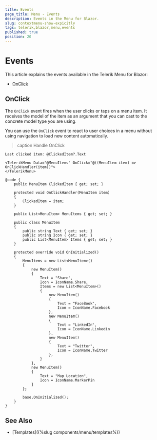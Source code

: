 ```yaml
---
title: Events
page_title: Menu - Events
description: Events in the Menu for Blazor.
slug: contextmenu-show-expicitly
tags: telerik,blazor,menu,events
published: true
position: 20
---
```


# Events

This article explains the events available in the Telerik Menu for Blazor:

* [OnClick](#onclick)

## OnClick

The `OnClick` event fires when the user clicks or taps on a menu item. It receives the model of the item as an argument that you can cast to the concrete model type you are using.

You can use the `OnClick` event to react to user choices in a menu without using navigation to load new content automatically.

>caption Handle OnClick

````CSHTML
Last clicked item: @ClickedItem?.Text

<TelerikMenu Data="@MenuItems" OnClick="@((MenuItem item) => OnClickHandler(item))">
</TelerikMenu>

@code {
    public MenuItem ClickedItem { get; set; }

    protected void OnClickHandler(MenuItem item)
    {
        ClickedItem = item;
    }

    public List<MenuItem> MenuItems { get; set; }

    public class MenuItem
    {
        public string Text { get; set; }
        public string Icon { get; set; }
        public List<MenuItem> Items { get; set; }
    }

    protected override void OnInitialized()
    {
        MenuItems = new List<MenuItem>()
        {
            new MenuItem()
            {
                Text = "Share",
                Icon = IconName.Share,
                Items = new List<MenuItem>()
                {
                    new MenuItem()
                    {
                        Text = "FaceBook",
                        Icon = IconName.Facebook
                    },
                    new MenuItem()
                    {
                        Text = "LinkedIn",
                        Icon = IconName.Linkedin
                    },
                    new MenuItem()
                    {
                        Text = "Twitter",
                        Icon = IconName.Twitter
                    },
                }
            },
            new MenuItem()
            {
                Text = "Map Location",
                Icon = IconName.MarkerPin
            }
        };

        base.OnInitialized();
    }
}
````


## See Also

* [Templates]({%slug components/menu/templates%})

